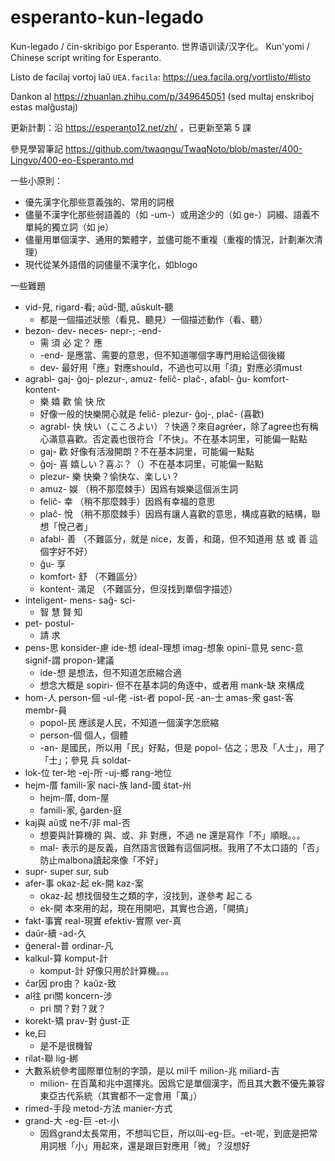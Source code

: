 # esperanto-kun-legado
Kun-legado / ĉin-skribigo por Esperanto. 世界语训读/汉字化。 Kun'yomi / Chinese script writing for Esperanto.

Listo de facilaj vortoj laŭ `UEA.facila`: https://uea.facila.org/vortlisto/#listo

Dankon al https://zhuanlan.zhihu.com/p/349645051 (sed multaj enskriboj estas malĝustaj)

更新計劃：沿 https://esperanto12.net/zh/ ，已更新至第 5 課

參見學習筆記 https://github.com/twaqngu/TwaqNoto/blob/master/400-Lingvo/400-eo-Esperanto.md

一些小原則：

- 優先漢字化那些意義強的、常用的詞根
- 儘量不漢字化那些弱語義的（如 -um-）或用途少的（如 ge-）詞綴、語義不單純的獨立詞（如 je）
- 儘量用單個漢字、通用的繁體字，並儘可能不重複（重複的情況，計劃漸次清理）
- 現代從某外語借的詞儘量不漢字化，如blogo

一些難題

- vid-見, rigard-看; aŭd-聞, aŭskult-聽
    - 都是一個描述狀態（看見、聽見）一個描述動作（看、聽）
- bezon- dev- neces- nepr-; -end-
    - 需 須 必 定？ 應
    - -end- 是應當、需要的意思，但不知道哪個字專門用給這個後綴
    - dev- 最好用「應」對應should，不過也可以用「須」對應必須must
- agrabl- gaj- ĝoj- plezur-, amuz- feliĉ- plaĉ-, afabl- ĝu- komfort- kontent-
    - 樂 嬉 歡 愉 快 欣
    - 好像一般的快樂開心就是 feliĉ- plezur- ĝoj-, plaĉ- (喜歡)
    - agrabl- 快 快い（こころよい）？快適？來自agréer，除了agree也有稱心滿意喜歡。否定義也很符合「不快」。不在基本詞里，可能偏一點點
    - gaj- 歡 好像有活潑開朗？不在基本詞里，可能偏一點點
    - ĝoj- 喜 嬉しい？喜ぶ？（）不在基本詞里，可能偏一點點
    - plezur- 樂 快樂？愉快な、楽しい？
    - amuz- 娛 （稍不那麼棘手）因爲有娛樂這個派生詞
    - feliĉ- 幸 （稍不那麼棘手）因爲有幸福的意思
    - plaĉ- 悅 （稍不那麼棘手）因爲有讓人喜歡的意思，構成喜歡的結構，聯想「悅己者」
    - afabl- 善 （不難區分，就是 nice，友善，和藹，但不知道用 慈 或 善 這個字好不好）
    - ĝu- 享
    - komfort- 舒 （不難區分）
    - kontent- 滿足 （不難區分，但沒找到單個字描述）
- inteligent- mens- saĝ- sci-
    - 智 慧 賢 知
- pet- postul-
    - 請 求
- pens-思 konsider-慮 ide-想 ideal-理想 imag-想象 opini-意見 senc-意 signif-謂 propon-建議
    - ide-想 是想法，但不知道怎麽縮合適
    - 想念大概是 sopiri- 但不在基本詞的角逐中，或者用 mank-缺 來構成
- hom-人 person-個 -ul-佬 -ist-者 popol-民 -an-士 amas-衆 gast-客 membr-員
    - popol-民 應該是人民，不知道一個漢字怎麽縮
    - person-個 個人，個體
    - -an- 是國民，所以用「民」好點，但是 popol- 佔之；思及「人士」，用了「士」；參見 兵 soldat-
- lok-位 ter-地 -ej-所 -uj-鄉 rang-地位
- hejm-厝 famili-家 naci-族 land-國 ŝtat-州
    - hejm-厝, dom-屋
    - famili-家, ĝarden-庭
- kaj與 aŭ或 ne不/非 mal-否
    - 想要與計算機的 與、或、非 對應，不過 ne 還是寫作「不」順眼。。。
    - mal- 表示的是反義，自然語言很難有這個詞根。我用了不太口語的「否」防止malbona讀起來像「不好」
- supr- super sur, sub
- afer-事 okaz-起 ek-開 kaz-案
    - okaz-起 想找個發生之類的字，沒找到，遂參考 起こる
    - ek-開 本來用的起，現在用開吧，其實也合適，「開搞」
- fakt-事實 real-現實 efektiv-實際 ver-真
- daŭr-續 -ad-久
- ĝeneral-普 ordinar-凡
- kalkul-算 komput-計
    - komput-計 好像只用於計算機。。。
- ĉar因 pro由？ kaŭz-致
- al往 pri關 koncern-涉
    - pri 關？對？就？
- korekt-矯 prav-對 ĝust-正
- ke,曰
    - 是不是很機智
- rilat-聯 lig-綁
- 大數系統參考國際單位制的字頭，是以 mil千 milion-兆 miliard-吉
    - milion- 在百萬和兆中選擇兆。因爲它是單個漢字，而且其大數不優先兼容東亞古代系統（其實都不一定會用「萬」）
- rimed-手段 metod-方法 manier-方式
- grand-大 -eg-巨 -et-小
    - 因爲grand太長常用，不想叫它巨，所以叫-eg-巨。-et-呢，到底是把常用詞根「小」用起來，還是跟巨對應用「微」？沒想好
